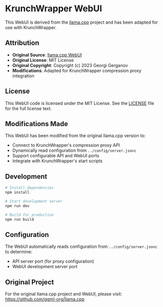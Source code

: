 # KrunchWrapper WebUI

This WebUI is derived from the [llama.cpp](https://github.com/ggml-org/llama.cpp) project and has been adapted for use with KrunchWrapper.

## Attribution

- **Original Source**: [llama.cpp WebUI](https://github.com/ggml-org/llama.cpp)
- **Original License**: MIT License
- **Original Copyright**: Copyright (c) 2023 Georgi Gerganov
- **Modifications**: Adapted for KrunchWrapper compression proxy integration

## License

This WebUI code is licensed under the MIT License. See the [LICENSE](./LICENSE) file for the full license text.

## Modifications Made

This WebUI has been modified from the original llama.cpp version to:

- Connect to KrunchWrapper's compression proxy API
- Dynamically read configuration from `../config/server.jsonc`
- Support configurable API and WebUI ports
- Integrate with KrunchWrapper's start scripts

## Development

```bash
# Install dependencies
npm install

# Start development server
npm run dev

# Build for production
npm run build
```

## Configuration

The WebUI automatically reads configuration from `../config/server.jsonc` to determine:
- API server port (for proxy configuration)
- WebUI development server port

## Original Project

For the original llama.cpp project and WebUI, please visit:
https://github.com/ggml-org/llama.cpp